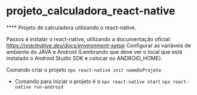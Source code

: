 # projeto_calculadora_react-native

**** Projeto de calculadora utilizando o react-native. 

Passos é instalar o react-native, utilizando a documentação oficial: *https://reactnative.dev/docs/environment-setup* 
Configurar as variáveis de ambiente do JAVA e Android (Lembrando que deve ver o local que está instalado o Android Studio SDK e colocar no ANDROID_HOME).

Comando criar o projeto 
 `npx react-native init nomeDoProjeto` 

* Comando para iniciar o projeto é o 
`npx react-native start`
`npx react-native run-android` 